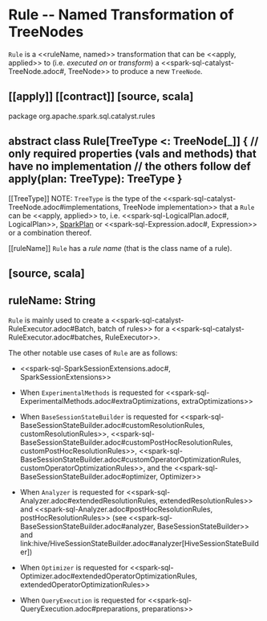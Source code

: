 # Rule -- Named Transformation of TreeNodes

`Rule` is a <<ruleName, named>> transformation that can be <<apply, applied>> to (i.e. _executed on_ or _transform_) a <<spark-sql-catalyst-TreeNode.adoc#, TreeNode>> to produce a new `TreeNode`.

[[apply]]
[[contract]]
[source, scala]
----
package org.apache.spark.sql.catalyst.rules

abstract class Rule[TreeType <: TreeNode[_]] {
  // only required properties (vals and methods) that have no implementation
  // the others follow
  def apply(plan: TreeType): TreeType
}
----

[[TreeType]]
NOTE: `TreeType` is the type of the <<spark-sql-catalyst-TreeNode.adoc#implementations, TreeNode implementation>> that a `Rule` can be <<apply, applied>> to, i.e. <<spark-sql-LogicalPlan.adoc#, LogicalPlan>>, [SparkPlan](physical-operators/SparkPlan.md) or <<spark-sql-Expression.adoc#, Expression>> or a combination thereof.

[[ruleName]]
`Rule` has a *rule name* (that is the class name of a rule).

[source, scala]
----
ruleName: String
----

`Rule` is mainly used to create a <<spark-sql-catalyst-RuleExecutor.adoc#Batch, batch of rules>> for a <<spark-sql-catalyst-RuleExecutor.adoc#batches, RuleExecutor>>.

The other notable use cases of `Rule` are as follows:

* <<spark-sql-SparkSessionExtensions.adoc#, SparkSessionExtensions>>

* When `ExperimentalMethods` is requested for <<spark-sql-ExperimentalMethods.adoc#extraOptimizations, extraOptimizations>>

* When `BaseSessionStateBuilder` is requested for <<spark-sql-BaseSessionStateBuilder.adoc#customResolutionRules, customResolutionRules>>, <<spark-sql-BaseSessionStateBuilder.adoc#customPostHocResolutionRules, customPostHocResolutionRules>>, <<spark-sql-BaseSessionStateBuilder.adoc#customOperatorOptimizationRules, customOperatorOptimizationRules>>, and the <<spark-sql-BaseSessionStateBuilder.adoc#optimizer, Optimizer>>

* When `Analyzer` is requested for <<spark-sql-Analyzer.adoc#extendedResolutionRules, extendedResolutionRules>> and <<spark-sql-Analyzer.adoc#postHocResolutionRules, postHocResolutionRules>> (see <<spark-sql-BaseSessionStateBuilder.adoc#analyzer, BaseSessionStateBuilder>> and link:hive/HiveSessionStateBuilder.adoc#analyzer[HiveSessionStateBuilder])

* When `Optimizer` is requested for <<spark-sql-Optimizer.adoc#extendedOperatorOptimizationRules, extendedOperatorOptimizationRules>>

* When `QueryExecution` is requested for <<spark-sql-QueryExecution.adoc#preparations, preparations>>

